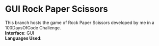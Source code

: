 # GUI Rock Paper Scissors
This branch hosts the game of Rock Paper Scissors developed by me in a 100DaysOfCode Challenge. <br>
**Interface**: GUI<br>
**Languages Used:**
